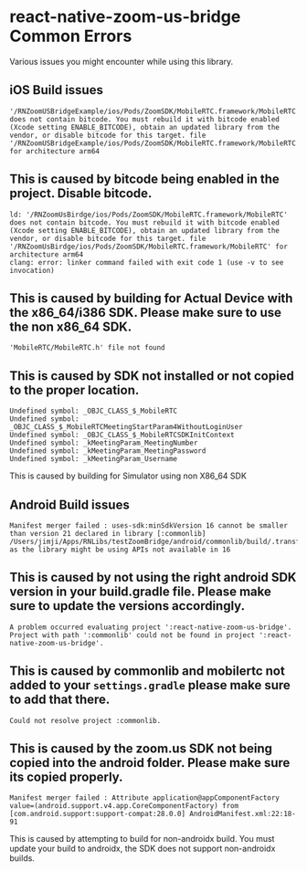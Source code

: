 # react-native-zoom-us-bridge Common Errors
Various issues you might encounter while using this library.

## iOS Build issues
```
'/RNZoomUSBridgeExample/ios/Pods/ZoomSDK/MobileRTC.framework/MobileRTC' does not contain bitcode. You must rebuild it with bitcode enabled (Xcode setting ENABLE_BITCODE), obtain an updated library from the vendor, or disable bitcode for this target. file '/RNZoomUSBridgeExample/ios/Pods/ZoomSDK/MobileRTC.framework/MobileRTC' for architecture arm64
```
This is caused by bitcode being enabled in the project. Disable bitcode.
---


```
ld: '/RNZoomUsBirdge/ios/Pods/ZoomSDK/MobileRTC.framework/MobileRTC' does not contain bitcode. You must rebuild it with bitcode enabled (Xcode setting ENABLE_BITCODE), obtain an updated library from the vendor, or disable bitcode for this target. file '/RNZoomUsBirdge/ios/Pods/ZoomSDK/MobileRTC.framework/MobileRTC' for architecture arm64
clang: error: linker command failed with exit code 1 (use -v to see invocation)
```
This is caused by building for Actual Device with the x86_64/i386 SDK. Please make sure to use the non x86_64 SDK.
---


```
'MobileRTC/MobileRTC.h' file not found
```

This is caused by SDK not installed or not copied to the proper location.
---


```
Undefined symbol: _OBJC_CLASS_$_MobileRTC
Undefined symbol: _OBJC_CLASS_$_MobileRTCMeetingStartParam4WithoutLoginUser
Undefined symbol: _OBJC_CLASS_$_MobileRTCSDKInitContext
Undefined symbol: _kMeetingParam_MeetingNumber
Undefined symbol: _kMeetingParam_MeetingPassword
Undefined symbol: _kMeetingParam_Username
```
This is caused by building for Simulator using non X86_64 SDK


## Android Build issues
```
Manifest merger failed : uses-sdk:minSdkVersion 16 cannot be smaller than version 21 declared in library [:commonlib] /Users/jimji/Apps/RNLibs/testZoomBridge/android/commonlib/build/.transforms/fc29670577197af67b6687a185dbf7f7/AndroidManifest.xml as the library might be using APIs not available in 16
```
This is caused by not using the right android SDK version in your build.gradle file. Please make sure to update the versions accordingly.
---


```
A problem occurred evaluating project ':react-native-zoom-us-bridge'. Project with path ':commonlib' could not be found in project ':react-native-zoom-us-bridge'.
```
This is caused by commonlib and mobilertc not added to your `settings.gradle` please make sure to add that there.
---


```
Could not resolve project :commonlib.
```
This is caused by the zoom.us SDK not being copied into the android folder. Please make sure its copied properly.
---


```
Manifest merger failed : Attribute application@appComponentFactory value=(android.support.v4.app.CoreComponentFactory) from [com.android.support:support-compat:28.0.0] AndroidManifest.xml:22:18-91
```
This is caused by attempting to build for non-androidx build. You must update your build to androidx, the SDK does not support non-androidx builds.